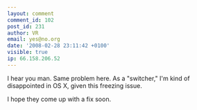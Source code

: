 ```yaml
---
layout: comment
comment_id: 102
post_id: 231
author: VR
email: yes@no.org
date: '2008-02-28 23:11:42 +0100'
visible: true
ip: 66.158.206.52
---
```

I hear you man. Same problem here. As a "switcher," I'm kind of disappointed in OS X, given this freezing issue.

I hope they come up with a fix soon.
